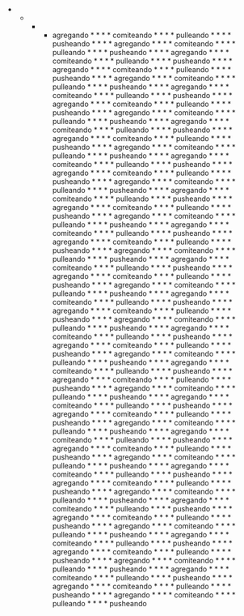 * * * * agregando * * * * comiteando * * * * pulleando * * * * pusheando * * * * agregando * * * * comiteando * * * * pulleando * * * * pusheando * * * * agregando * * * * comiteando * * * * pulleando * * * * pusheando * * * * agregando * * * * comiteando * * * * pulleando * * * * pusheando * * * * agregando * * * * comiteando * * * * pulleando * * * * pusheando * * * * agregando * * * * comiteando * * * * pulleando * * * * pusheando * * * * agregando * * * * comiteando * * * * pulleando * * * * pusheando * * * * agregando * * * * comiteando * * * * pulleando * * * * pusheando * * * * agregando * * * * comiteando * * * * pulleando * * * * pusheando * * * * agregando * * * * comiteando * * * * pulleando * * * * pusheando * * * * agregando * * * * comiteando * * * * pulleando * * * * pusheando * * * * agregando * * * * comiteando * * * * pulleando * * * * pusheando * * * * agregando * * * * comiteando * * * * pulleando * * * * pusheando * * * * agregando * * * * comiteando * * * * pulleando * * * * pusheando * * * * agregando * * * * comiteando * * * * pulleando * * * * pusheando * * * * agregando * * * * comiteando * * * * pulleando * * * * pusheando * * * * agregando * * * * comiteando * * * * pulleando * * * * pusheando * * * * agregando * * * * comiteando * * * * pulleando * * * * pusheando * * * * agregando * * * * comiteando * * * * pulleando * * * * pusheando * * * * agregando * * * * comiteando * * * * pulleando * * * * pusheando * * * * agregando * * * * comiteando * * * * pulleando * * * * pusheando * * * * agregando * * * * comiteando * * * * pulleando * * * * pusheando * * * * agregando * * * * comiteando * * * * pulleando * * * * pusheando * * * * agregando * * * * comiteando * * * * pulleando * * * * pusheando * * * * agregando * * * * comiteando * * * * pulleando * * * * pusheando * * * * agregando * * * * comiteando * * * * pulleando * * * * pusheando * * * * agregando * * * * comiteando * * * * pulleando * * * * pusheando * * * * agregando * * * * comiteando * * * * pulleando * * * * pusheando * * * * agregando * * * * comiteando * * * * pulleando * * * * pusheando * * * * agregando * * * * comiteando * * * * pulleando * * * * pusheando * * * * agregando * * * * comiteando * * * * pulleando * * * * pusheando * * * * agregando * * * * comiteando * * * * pulleando * * * * pusheando * * * * agregando * * * * comiteando * * * * pulleando * * * * pusheando * * * * agregando * * * * comiteando * * * * pulleando * * * * pusheando * * * * agregando * * * * comiteando * * * * pulleando * * * * pusheando * * * * agregando * * * * comiteando * * * * pulleando * * * * pusheando * * * * agregando * * * * comiteando * * * * pulleando * * * * pusheando * * * * agregando * * * * comiteando * * * * pulleando * * * * pusheando * * * * agregando * * * * comiteando * * * * pulleando * * * * pusheando * * * * agregando * * * * comiteando * * * * pulleando * * * * pusheando * * * * agregando * * * * comiteando * * * * pulleando * * * * pusheando * * * * agregando * * * * comiteando * * * * pulleando * * * * pusheando * * * * agregando * * * * comiteando * * * * pulleando * * * * pusheando * * * * agregando * * * * comiteando * * * * pulleando * * * * pusheando * * * * agregando * * * * comiteando * * * * pulleando * * * * pusheando * * * * agregando * * * * comiteando * * * * pulleando * * * * pusheando * * * * agregando * * * * comiteando * * * * pulleando * * * * pusheando * * * * agregando * * * * comiteando * * * * pulleando * * * * pusheando * * * * agregando * * * * comiteando * * * * pulleando * * * * pusheando * * * * agregando * * * * comiteando * * * * pulleando * * * * pusheando 

